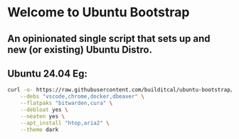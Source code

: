 # Welcome to Ubuntu Bootstrap

## An opinionated single script that sets up and new (or existing) Ubuntu Distro.

## Ubuntu 24.04 Eg:
```bash
curl -o- https://raw.githubusercontent.com/builditcal/ubuntu-bootstrap/refs/heads/24.04/24.04.sh | bash -s -- \
    --debs "vscode,chrome,docker,dbeaver" \
    --flatpaks "bitwarden,cura" \
    --debloat yes \
    --neaten yes \
    --apt_install "htop,aria2" \
    --theme dark
```